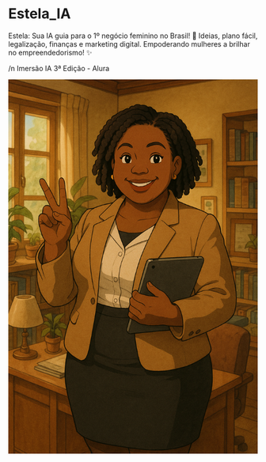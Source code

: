 # Estela_IA
Estela: Sua IA guia para o 1º negócio feminino no Brasil! 🌟 Ideias, plano fácil, legalização, finanças e marketing digital. Empoderando mulheres a brilhar no empreendedorismo! ✨

/n Imersão IA 3ª Edição - Alura

![Image Alt](https://github.com/leonammeta8154/Estela_IA/blob/4677a5cfa9b22795c320b49f5185eb26188fe1f2/57bf53b9-ae09-44dd-8b35-966cfc95e338.png)
